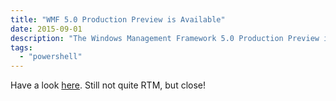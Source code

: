 ```yaml
---
title: "WMF 5.0 Production Preview is Available"
date: 2015-09-01
description: "The Windows Management Framework 5.0 Production Preview is now available for download."
tags: 
  - "powershell"
---
```


Have a look [here](http://blogs.msdn.com/b/powershell/archive/2015/08/31/windows-management-framework-5-0-production-preview-is-now-available.aspx). Still not quite RTM, but close!
